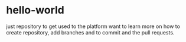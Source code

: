 # hello-world
just repository to get used to the platform
want to learn more on how to create repository, add branches and to commit and the pull requests.
